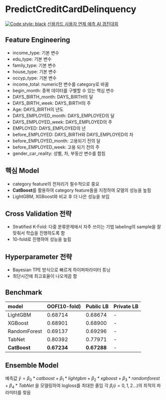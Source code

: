 # PredictCreditCardDelinquency
[![Code style: black](https://img.shields.io/badge/code%20style-black-000000.svg)](https://github.com/psf/black)
[신용카드 사용자 연체 예측 AI 경진대회](https://dacon.io/competitions/official/235713/overview/description)

## Feature Engineering
+ income_type: 기본 변수
+ edu_type: 기본 변수
+ family_type: 기본 변수
+ house_type: 기본 변수
+ occyp_type: 기본 변수
+ income_total: numeric한 변수를 category로 바꿈
+ begin_month: 중복 데이터를 구별할 수 있는 핵심 변수
+ DAYS_BIRTH_month: DAYS_BIRTH의 달
+ DAYS_BIRTH_week: DAYS_BIRTH의 주
+ Age: DAYS_BIRTH의 년도
+ DAYS_EMPLOYED_month: DAYS_EMPLOYED의 달
+ DAYS_EMPLOYED_week: DAYS_EMPLOYED의 주
+ EMPLOYED: DAYS_EMPLOYED의 년
+ before_EMPLOYED: DAYS_BIRTH와 DAYS_EMPLOYED의 차
+ before_EMPLOYED_month: 고용되기 전의 달
+ before_EMPLOYED_week: 고용 되기 전의 주
+ gender_car_reality: 성별, 차, 부동산 변수를 합침


## 핵심 Model
+ category feature의 전처리가 필수적으로 중요
+ **CatBoost**를 활용하여 category feature들을 지정하여 모델의 성능을 높힘
+ LightGBM, XGBoost와 비교 후 더 나은 성능을 보임


## Cross Validation 전략
+ Stratified K-Fold: 다중 분류문제에서 자주 쓰이는 기법 labeling의 sample을 잘 맞춰서 학습을 진행하도록 함
+ 10-fold로 진행하여 성능을 높힘


## Hyperparameter 전략
+ Bayesian TPE 방식으로 빠르게 하이퍼파라미터 튜닝
+ 최단시간에 최고효율이 나오게끔 함


## Benchmark
|model|OOF(10-fold)|Public LB|Private LB|
|:-----|:---------|:--------|:--------|
|LightGBM|0.68714|0.68674|-|
|XGBoost|0.68901|0.68900|-|
|RandomForest|0.69137|0.69296|-|
|TabNet|0.80392|0.77971|-|
|**CatBoost**|**0.67234**|**0.67288**|-|


## Ensemble Model
예측값 $\hat y = \beta_0 * catboost + \beta_1 * lightgbm + \beta_2 * xgboost + \beta_3 * random forest + \beta_4 * TabNet$ 을 모델링하여 logloss를 최대한 줄임
각 $\beta_i(i=0, 1, 2...)$의 최적의 파라미터를 찾음
